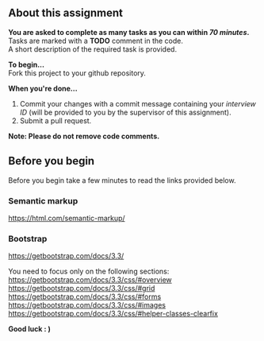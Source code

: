 ## About this assignment

**You are asked to complete as many tasks as you can within *70 minutes*.**<br/>
Tasks are marked with a **TODO** comment in the code.<br/>
A short description of the required task is provided.

**To begin...**<br/>
Fork this project to your github repository.

**When you're done...**
1. Commit your changes with a commit message containing your *interview ID* (will be provided to you by the supervisor of this assignment).
2. Submit a pull request.

**Note: Please do not remove code comments.**

## Before you begin
Before you begin take a few minutes to read the links provided below.

### Semantic markup
 https://html.com/semantic-markup/

### Bootstrap
https://getbootstrap.com/docs/3.3/

You need to focus only on the following sections:
https://getbootstrap.com/docs/3.3/css/#overview
https://getbootstrap.com/docs/3.3/css/#grid
https://getbootstrap.com/docs/3.3/css/#forms
https://getbootstrap.com/docs/3.3/css/#images
https://getbootstrap.com/docs/3.3/css/#helper-classes-clearfix

**Good luck : )**

